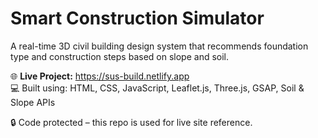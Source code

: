 # Smart Construction Simulator

A real-time 3D civil building design system that recommends foundation type and construction steps based on slope and soil.

🌐 **Live Project:** https://sus-build.netlify.app  
💻 Built using: HTML, CSS, JavaScript, Leaflet.js, Three.js, GSAP, Soil & Slope APIs

🔒 Code protected – this repo is used for live site reference.
